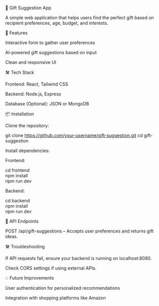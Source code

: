 🎁 Gift Suggestion App

A simple web application that helps users find the perfect gift based on recipient preferences, age, budget, and interests.

🚀 Features

Interactive form to gather user preferences

AI-powered gift suggestions based on input

Clean and responsive UI

🛠️ Tech Stack

Frontend: React, Tailwind CSS

Backend: Node.js, Express

Database (Optional): JSON or MongoDB

📦 Installation

Clone the repository:

git clone https://github.com/your-username/gift-suggestion.git
cd gift-suggestion

Install dependencies:

Frontend:

cd frontend  
npm install  
npm run dev  

Backend:

cd backend  
npm install  
npm run dev

🔗 API Endpoints

POST /api/gift-suggestions – Accepts user preferences and returns gift ideas.

🛠️ Troubleshooting

If API requests fail, ensure your backend is running on localhost:8080.

Check CORS settings if using external APIs.

💡 Future Improvements

User authentication for personalized recommendations

Integration with shopping platforms like Amazon


